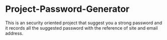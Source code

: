 # Project-Password-Generator
This is an security oriented project that suggest you a strong password and it records all the suggested password with the reference of site and email address.
